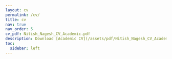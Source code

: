 ```yaml
---
layout: cv
permalink: /cv/
title: cv
nav: true
nav_order: 5
cv_pdf: Nitish_Nagesh_CV_Academic.pdf
description: Download [Academic CV](/assets/pdf/Nitish_Nagesh_CV_Academic.pdf) | [Industry CV](/assets/pdf/Nitish_Nagesh_CV_Industry.pdf)
toc:
  sidebar: left
---
```

